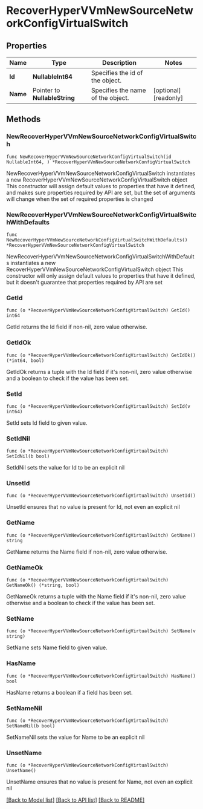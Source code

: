 # RecoverHyperVVmNewSourceNetworkConfigVirtualSwitch

## Properties

Name | Type | Description | Notes
------------ | ------------- | ------------- | -------------
**Id** | **NullableInt64** | Specifies the id of the object. | 
**Name** | Pointer to **NullableString** | Specifies the name of the object. | [optional] [readonly] 

## Methods

### NewRecoverHyperVVmNewSourceNetworkConfigVirtualSwitch

`func NewRecoverHyperVVmNewSourceNetworkConfigVirtualSwitch(id NullableInt64, ) *RecoverHyperVVmNewSourceNetworkConfigVirtualSwitch`

NewRecoverHyperVVmNewSourceNetworkConfigVirtualSwitch instantiates a new RecoverHyperVVmNewSourceNetworkConfigVirtualSwitch object
This constructor will assign default values to properties that have it defined,
and makes sure properties required by API are set, but the set of arguments
will change when the set of required properties is changed

### NewRecoverHyperVVmNewSourceNetworkConfigVirtualSwitchWithDefaults

`func NewRecoverHyperVVmNewSourceNetworkConfigVirtualSwitchWithDefaults() *RecoverHyperVVmNewSourceNetworkConfigVirtualSwitch`

NewRecoverHyperVVmNewSourceNetworkConfigVirtualSwitchWithDefaults instantiates a new RecoverHyperVVmNewSourceNetworkConfigVirtualSwitch object
This constructor will only assign default values to properties that have it defined,
but it doesn't guarantee that properties required by API are set

### GetId

`func (o *RecoverHyperVVmNewSourceNetworkConfigVirtualSwitch) GetId() int64`

GetId returns the Id field if non-nil, zero value otherwise.

### GetIdOk

`func (o *RecoverHyperVVmNewSourceNetworkConfigVirtualSwitch) GetIdOk() (*int64, bool)`

GetIdOk returns a tuple with the Id field if it's non-nil, zero value otherwise
and a boolean to check if the value has been set.

### SetId

`func (o *RecoverHyperVVmNewSourceNetworkConfigVirtualSwitch) SetId(v int64)`

SetId sets Id field to given value.


### SetIdNil

`func (o *RecoverHyperVVmNewSourceNetworkConfigVirtualSwitch) SetIdNil(b bool)`

 SetIdNil sets the value for Id to be an explicit nil

### UnsetId
`func (o *RecoverHyperVVmNewSourceNetworkConfigVirtualSwitch) UnsetId()`

UnsetId ensures that no value is present for Id, not even an explicit nil
### GetName

`func (o *RecoverHyperVVmNewSourceNetworkConfigVirtualSwitch) GetName() string`

GetName returns the Name field if non-nil, zero value otherwise.

### GetNameOk

`func (o *RecoverHyperVVmNewSourceNetworkConfigVirtualSwitch) GetNameOk() (*string, bool)`

GetNameOk returns a tuple with the Name field if it's non-nil, zero value otherwise
and a boolean to check if the value has been set.

### SetName

`func (o *RecoverHyperVVmNewSourceNetworkConfigVirtualSwitch) SetName(v string)`

SetName sets Name field to given value.

### HasName

`func (o *RecoverHyperVVmNewSourceNetworkConfigVirtualSwitch) HasName() bool`

HasName returns a boolean if a field has been set.

### SetNameNil

`func (o *RecoverHyperVVmNewSourceNetworkConfigVirtualSwitch) SetNameNil(b bool)`

 SetNameNil sets the value for Name to be an explicit nil

### UnsetName
`func (o *RecoverHyperVVmNewSourceNetworkConfigVirtualSwitch) UnsetName()`

UnsetName ensures that no value is present for Name, not even an explicit nil

[[Back to Model list]](../README.md#documentation-for-models) [[Back to API list]](../README.md#documentation-for-api-endpoints) [[Back to README]](../README.md)


